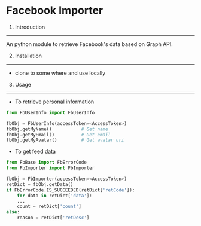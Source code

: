 Facebook Importer
====================

1. Introduction
---------------------
An python module to retrieve Facebook's data based on Graph API.

2. Installation
---------------------
- clone to some where and use locally


3. Usage
---------------------
- To retrieve personal information

```python
from FbUserInfo import FbUserInfo

fbObj = FbUserInfo(accessToken=<AccessToken>)
fbObj.getMyName()		    # Get name
fbObj.getMyEmail()		    # Get email
fbObj.getMyAvatar()		    # Get avatar uri
```

- To get feed data

```python
from FbBase import FbErrorCode
from FbImporter import FbImporter

fbObj = FbImporter(accessToken=<AccessToken>)
retDict = fbObj.getData()
if FbErrorCode.IS_SUCCEEDED(retDict['retCode']):
    for data in retDict['data']:
	...
    count = retDict['count']
else:
    reason = retDict['retDesc']
```


